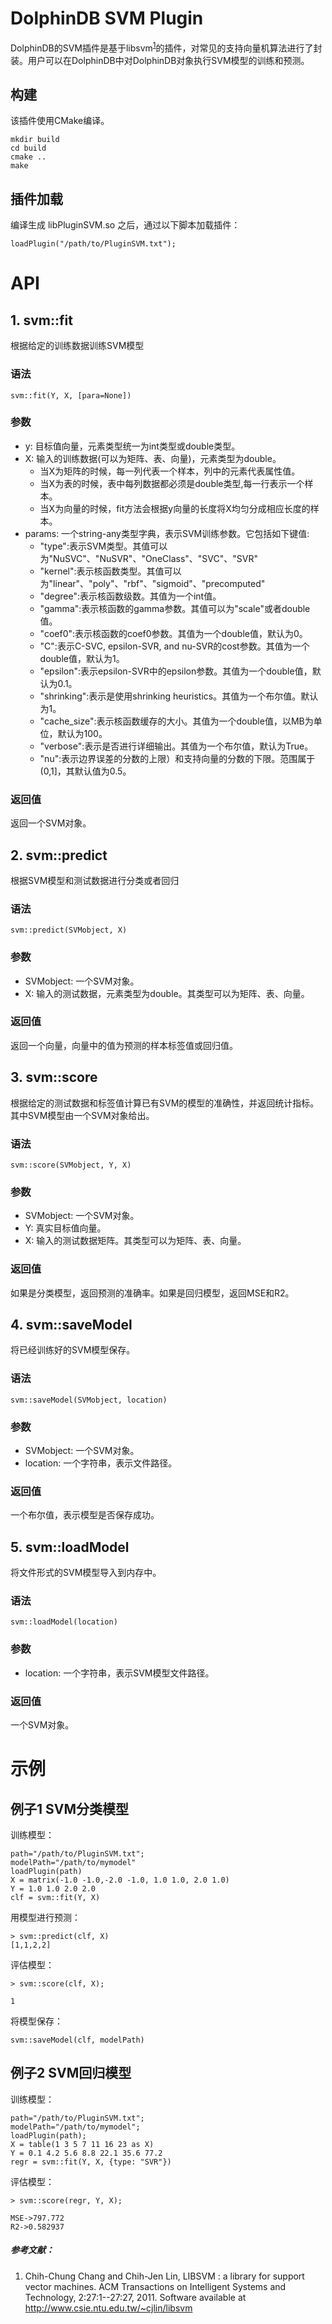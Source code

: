 # DolphinDB SVM Plugin

DolphinDB的SVM插件是基于libsvm<sup>[1](#参考文献)</sup>的插件，对常见的支持向量机算法进行了封装。用户可以在DolphinDB中对DolphinDB对象执行SVM模型的训练和预测。



## 构建

该插件使用CMake编译。

```
mkdir build
cd build
cmake ..
make
```


## 插件加载

编译生成 libPluginSVM.so 之后，通过以下脚本加载插件：

```
loadPlugin("/path/to/PluginSVM.txt");
```

# API
## 1. svm::fit
根据给定的训练数据训练SVM模型
### 语法

```
svm::fit(Y, X, [para=None])
```

### 参数
- y: 目标值向量，元素类型统一为int类型或double类型。
- X: 输入的训练数据(可以为矩阵、表、向量)，元素类型为double。
  - 当X为矩阵的时候，每一列代表一个样本，列中的元素代表属性值。
  - 当X为表的时候，表中每列数据都必须是double类型,每一行表示一个样本。
  - 当X为向量的时候，fit方法会根据y向量的长度将X均匀分成相应长度的样本。
- params: 一个string-any类型字典，表示SVM训练参数。它包括如下键值:
  * "type":表示SVM类型。其值可以为"NuSVC"、"NuSVR"、"OneClass"、"SVC"、"SVR"
  * "kernel":表示核函数类型。其值可以为"linear"、"poly"、"rbf"、"sigmoid"、"precomputed"
  * "degree":表示核函数级数。其值为一个int值。
  * "gamma":表示核函数的gamma参数。其值可以为"scale"或者double值。
  * "coef0":表示核函数的coef0参数。其值为一个double值，默认为0。
  * "C":表示C-SVC, epsilon-SVR, and nu-SVR的cost参数。其值为一个double值，默认为1。
  * "epsilon":表示epsilon-SVR中的epsilon参数。其值为一个double值，默认为0.1。
  * "shrinking":表示是使用shrinking heuristics。其值为一个布尔值。默认为1。
  * "cache_size":表示核函数缓存的大小。其值为一个double值，以MB为单位，默认为100。
  * "verbose":表示是否进行详细输出。其值为一个布尔值，默认为True。
  * "nu":表示边界误差的分数的上限）和支持向量的分数的下限。范围属于(0,1]，其默认值为0.5。
### 返回值

返回一个SVM对象。

## 2. svm::predict
根据SVM模型和测试数据进行分类或者回归

### 语法

```
svm::predict(SVMobject, X)
```

### 参数

- SVMobject: 一个SVM对象。
- X: 输入的测试数据，元素类型为double。其类型可以为矩阵、表、向量。

### 返回值

返回一个向量，向量中的值为预测的样本标签值或回归值。

## 3. svm::score
根据给定的测试数据和标签值计算已有SVM的模型的准确性，并返回统计指标。其中SVM模型由一个SVM对象给出。

### 语法

```
svm::score(SVMobject, Y, X)
```

### 参数

- SVMobject: 一个SVM对象。
- Y: 真实目标值向量。
- X: 输入的测试数据矩阵。其类型可以为矩阵、表、向量。

### 返回值

如果是分类模型，返回预测的准确率。如果是回归模型，返回MSE和R2。

## 4. svm::saveModel
将已经训练好的SVM模型保存。
### 语法

```
svm::saveModel(SVMobject, location)
```

### 参数

- SVMobject: 一个SVM对象。
- location: 一个字符串，表示文件路径。

### 返回值

一个布尔值，表示模型是否保存成功。

## 5. svm::loadModel
将文件形式的SVM模型导入到内存中。
### 语法

```
svm::loadModel(location)
```

### 参数

- location: 一个字符串，表示SVM模型文件路径。

### 返回值

一个SVM对象。

# 示例

## 例子1 SVM分类模型

训练模型：

```
path="/path/to/PluginSVM.txt";
modelPath="/path/to/mymodel"
loadPlugin(path)
X = matrix(-1.0 -1.0,-2.0 -1.0, 1.0 1.0, 2.0 1.0)
Y = 1.0 1.0 2.0 2.0
clf = svm::fit(Y, X)
```

用模型进行预测：

```
> svm::predict(clf, X)
[1,1,2,2]
```

评估模型：

```
> svm::score(clf, X);

1
```

将模型保存：

```
svm::saveModel(clf, modelPath)
```

## 例子2 SVM回归模型

训练模型：

```
path="/path/to/PluginSVM.txt";
modelPath="/path/to/mymodel";
loadPlugin(path);
X = table(1 3 5 7 11 16 23 as X)
Y = 0.1 4.2 5.6 8.8 22.1 35.6 77.2
regr = svm::fit(Y, X, {type: "SVR"})
```

评估模型：

```
> svm::score(regr, Y, X);

MSE->797.772
R2->0.582937
```

##### 参考文献：

1. Chih-Chung Chang and Chih-Jen Lin, LIBSVM : a library for support vector machines. ACM Transactions on Intelligent Systems and Technology, 2:27:1--27:27, 2011.  Software available at http://www.csie.ntu.edu.tw/~cjlin/libsvm